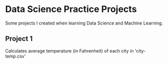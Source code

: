 # Data Science Practice Projects
Some projects I created when learning Data Science and Machine Learning.

## Project 1
Calculates average temperature (in Fahrenheit) of each city in 'city-temp.csv'

